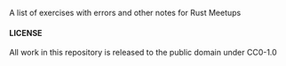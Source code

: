 A list of exercises with errors and other notes for Rust Meetups

#### LICENSE
All work in this repository is released to the public domain under CC0-1.0
